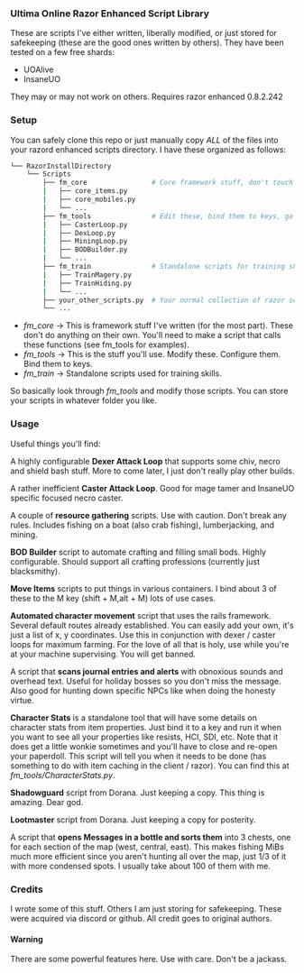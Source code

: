 ### Ultima Online Razor Enhanced Script Library

These are scripts I've either written, liberally modified, or just stored for safekeeping (these are the good ones written by others). They have been tested on a few free shards:

* UOAlive
* InsaneUO

They may or may not work on others. Requires razor enhanced 0.8.2.242

### Setup

You can safely clone this repo or just manually copy *ALL* of the files into your razord enhanced scripts directory. I have these organized as follows:

```bash
└── RazorInstallDirectory
    └── Scripts
        ├── fm_core                # Core framework stuff, don't touch
        |   ├── core_items.py
        |   ├── core_mobiles.py
        |   └── ...
        ├── fm_tools               # Edit these, bind them to keys, go forth.
        |   ├── CasterLoop.py
        |   ├── DexLoop.py
        |   ├── MiningLoop.py
        |   ├── BODBuilder.py
        |   └── ...
        ├── fm_train               # Standalone scripts for training skills
        |   ├── TrainMagery.py
        |   ├── TrainHiding.py
        |   └── ...
        ├── your_other_scripts.py  # Your normal collection of razor scripts
        └── ...
```

* *fm_core* -> This is framework stuff I've written (for the most part). These don't do anything on their own. You'll need to make a script that calls these functions (see fm_tools for examples).
* *fm_tools* -> This is the stuff you'll use. Modify these. Configure them. Bind them to keys.
* *fm_train* -> Standalone scripts used for training skills.

So basically look through *fm_tools* and modify those scripts. You can store your scripts in whatever folder you like.

### Usage

Useful things you'll find:

A highly configurable **Dexer Attack Loop** that supports some chiv, necro and shield bash stuff. More to come later, I just don't really play other builds.

A rather inefficient **Caster Attack Loop**. Good for mage tamer and InsaneUO specific focused necro caster.

A couple of **resource gathering** scripts. Use with caution. Don't break any rules. Includes fishing on a boat (also crab fishing), lumberjacking, and mining.

**BOD Builder** script to automate crafting and filling small bods. Highly configurable. Should support all crafting professions (currently just blacksmithy).

**Move Items** scripts to put things in various containers. I bind about 3 of these to the M key (shift + M,alt + M) lots of use cases.

**Automated character movement** script that uses the rails framework. Several default routes already established. You can easily add your own, it's just a list of x, y coordinates. Use this in conjunction with dexer / caster loops for maximum farming. For the love of all that is holy, use while you're at your machine supervising. You will get banned.

A script that **scans journal entries and alerts** with obnoxious sounds and overhead text. Useful for holiday bosses so you don't miss the message. Also good for hunting down specific NPCs like when doing the honesty virtue.

**Character Stats** is a standalone tool that will have some details on character stats from item properties. Just bind it to a key and run it when you want to see all your properties like resists, HCI, SDI, etc. Note that it does get a little wonkie sometimes and you'll have to close and re-open your paperdoll. This script will tell you when it needs to be done (has something to do with item caching in the client / razor). You can find this at *fm_tools/CharacterStats.py*. 

**Shadowguard** script from Dorana. Just keeping a copy. This thing is amazing. Dear god.

**Lootmaster** script from Dorana. Just keeping a copy for posterity.

A script that **opens Messages in a bottle and sorts them** into 3 chests, one for each section of the map (west, central, east). This makes fishing MiBs much more efficient since you aren't hunting all over the map, just 1/3 of it with more condensed spots. I usually take about 100 of them with me.

### Credits

I wrote some of this stuff. Others I am just storing for safekeeping. These were acquired via discord or github. All credit goes to original authors.

#### Warning

There are some powerful features here. Use with care. Don't be a jackass.
